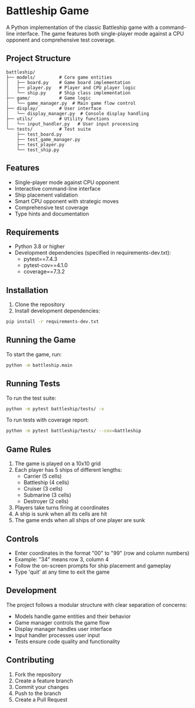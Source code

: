 # Battleship Game

A Python implementation of the classic Battleship game with a command-line interface. The game features both single-player mode against a CPU opponent and comprehensive test coverage.

## Project Structure

```
battleship/
├── models/         # Core game entities
│   ├── board.py    # Game board implementation
│   ├── player.py   # Player and CPU player logic
│   └── ship.py     # Ship class implementation
├── game/           # Game logic
│   └── game_manager.py  # Main game flow control
├── display/        # User interface
│   └── display_manager.py  # Console display handling
├── utils/          # Utility functions
│   └── input_handler.py   # User input processing
└── tests/          # Test suite
    ├── test_board.py
    ├── test_game_manager.py
    ├── test_player.py
    └── test_ship.py
```

## Features

- Single-player mode against CPU opponent
- Interactive command-line interface
- Ship placement validation
- Smart CPU opponent with strategic moves
- Comprehensive test coverage
- Type hints and documentation

## Requirements

- Python 3.8 or higher
- Development dependencies (specified in requirements-dev.txt):
  - pytest==7.4.3
  - pytest-cov==4.1.0
  - coverage==7.3.2

## Installation

1. Clone the repository
2. Install development dependencies:
```bash
pip install -r requirements-dev.txt
```

## Running the Game

To start the game, run:
```bash
python -m battleship.main
```

## Running Tests

To run the test suite:
```bash
python -m pytest battleship/tests/ -v
```

To run tests with coverage report:
```bash
python -m pytest battleship/tests/ --cov=battleship
```

## Game Rules

1. The game is played on a 10x10 grid
2. Each player has 5 ships of different lengths:
   - Carrier (5 cells)
   - Battleship (4 cells)
   - Cruiser (3 cells)
   - Submarine (3 cells)
   - Destroyer (2 cells)
3. Players take turns firing at coordinates
4. A ship is sunk when all its cells are hit
5. The game ends when all ships of one player are sunk

## Controls

- Enter coordinates in the format "00" to "99" (row and column numbers)
- Example: "34" means row 3, column 4
- Follow the on-screen prompts for ship placement and gameplay
- Type 'quit' at any time to exit the game

## Development

The project follows a modular structure with clear separation of concerns:
- Models handle game entities and their behavior
- Game manager controls the game flow
- Display manager handles user interface
- Input handler processes user input
- Tests ensure code quality and functionality

## Contributing

1. Fork the repository
2. Create a feature branch
3. Commit your changes
4. Push to the branch
5. Create a Pull Request 
